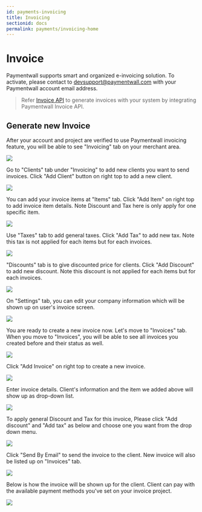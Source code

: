 ```yaml
---
id: payments-invoicing
title: Invoicing
sectionid: docs
permalink: payments/invoicing-home
---
```


# Invoice

Paymentwall supports smart and organized e-invoicing solution. To activate, 
please contact to devsupport@paymentwall.com with your Paymentwall account email address.
> Refer [Invoice API](/apis#section-invoicing) to generate invoices with your system by integrating Paymentwall Invoice API.

## Generate new Invoice
After your account and project are verified to use Paymentwall invoicing feature, 
you will be able to see "Invoicing" tab on your merchant area.

<div class="docs-img">
    <img src="/textures/pic/payments/invoicing/invoice_menu.png" style="max-width: 100%">
</div>

Go to "Clients" tab under "Invoicing" to add new clients you want to send invoices. 
Click "Add Client" button on right top to add a new client. 

<div class="docs-img">
    <img src="/textures/pic/payments/invoicing/invoice_client.png" style="max-width: 100%">
</div>

You can add your invoice items at "Items" tab. Click "Add Item" on right top to add invoice item details.
Note Discount and Tax here is only apply for one specific item.

<div class="docs-img">
    <img src="/textures/pic/payments/invoicing/invoice_item.png" style="max-width: 100%">
</div>

Use "Taxes" tab to add general taxes. Click "Add Tax" to add new tax. Note this tax is not applied for each items but for each invoices.

<div class="docs-img">
    <img src="/textures/pic/payments/invoicing/invoice_tax.png" style="max-width: 100%">
</div>

"Discounts" tab is to give discounted price for clients. Click "Add Discount" to add new discount. Note this discount is not applied for each items but for each invoices.

<div class="docs-img">
    <img src="/textures/pic/payments/invoicing/invoice_discount.png" style="max-width: 100%">
</div>

On "Settings" tab, you can edit your company information which will be shown up on user's invoice screen.

<div class="docs-img">
    <img src="/textures/pic/payments/invoicing/invoice_setting.png" style="max-width: 100%">
</div>

You are ready to create a new invoice now.
Let's move to "Invoices" tab.
When you move to "Invoices", you will be able to see all invoices you created before and their status as well.

<div class="docs-img">
    <img src="/textures/pic/payments/invoicing/invoice_list.png" style="max-width: 100%">
</div>

Click "Add Invoice" on right top to create a new invoice.

<div class="docs-img">
    <img src="/textures/pic/payments/invoicing/invoice_blank.png" style="max-width: 100%">
</div>

Enter invoice details. Client's information and the item we added above will show up as drop-down list.

<div class="docs-img">
    <img src="/textures/pic/payments/invoicing/invoice_new.png" style="max-width: 100%">
</div>

To apply general Discount and Tax for this invoice, Please click "Add discount" and "Add tax" as below and choose one you want from the drop down menu.

<div class="docs-img">
    <img src="/textures/pic/payments/invoicing/invoice_discount_tax.png" style="max-width: 100%">
</div>

Click "Send By Email" to send the invoice to the client.
New invoice will also be listed up on "Invoices" tab.

<div class="docs-img">
    <img src="/textures/pic/payments/invoicing/invoice_new_list.png" style="max-width: 100%">
</div>

Below is how the invoice will be shown up for the client.
Client can pay with the available payment methods you've set on your invoice project.

<div class="docs-img">
    <img src="/textures/pic/payments/invoicing/invoice_result.png" style="max-width: 100%">
</div>
